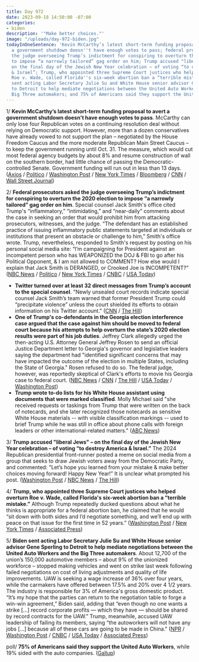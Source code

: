 ```yaml
---
title: Day 972
date: 2023-09-18 14:50:00 -07:00
categories:
- biden
description: '"Make better choices."'
image: "/uploads/day-972-biden.jpg"
todayInOneSentence: 'Kevin McCarthy’s latest short-term funding proposal to avert
  a government shutdown doesn''t have enough votes to pass; federal prosecutors asked
  the judge overseeing Trump’s indictment for conspiring to overturn the 2020 election
  to impose “a narrowly tailored” gag order on him; Trump accused "liberal Jews" –
  on the final day of the Jewish New Year celebration – of voting “to destroy America
  & Israel”; Trump, who appointed three Supreme Court justices who helped overturn
  Roe v. Wade, called Florida''s six-week abortion ban a “terrible mistake”; Biden
  sent acting Labor Secretary Julie Su and White House senior advisor Gene Sperling
  to Detroit to help mediate negotiations between the United Auto Workers and the
  Big Three automakers; and 75% of Americans said they support the United Auto Workers. '
---
```


1/ **Kevin McCarthy’s latest short-term funding proposal to avert a government shutdown doesn't have enough votes to pass**. McCarthy can only lose four Republican votes on a continuing resolution deal without relying on Democratic support. However, more than a dozen conservatives have already vowed to not support the plan – negotiated by the House Freedom Caucus and the more moderate Republican Main Street Caucus – to keep the government running until Oct. 31. The measure, which would cut most federal agency budgets by about 8% and resume construction of wall on the southern border, had little chance of passing the Democratic-controlled Senate. Government funding will run out in less than 13 days. ([Axios](https://www.axios.com/2023/09/18/house-gop-struggles-stopgap-funding-plan) / [Politico](https://www.politico.com/news/2023/09/18/gop-spending-plan-government-shutdown-mccarthy-deal-00116508) / [Washington Post](https://www.washingtonpost.com/politics/2023/09/17/gop-continuing-resolution/) / [New York Times](https://www.nytimes.com/2023/09/18/us/politics/mccarthy-shutdown-spending.html) / [Bloomberg](https://www.bloomberg.com/news/articles/2023-09-18/mccarthy-plan-to-avert-us-government-shutdown-faces-backlash-from-gop-hardliners?srnd=politics-vp&sref=MIBMEEoj) / [CNN](https://www.cnn.com/2023/09/18/politics/kevin-mccarthy-shutdown-negotiations-latest/index.html) / [Wall Street Journal](https://www.wsj.com/politics/policy/republican-groups-craft-short-term-bill-to-keep-government-open-da3325e))

2/ **Federal prosecutors asked the judge overseeing Trump’s indictment for conspiring to overturn the 2020 election to impose “a narrowly tailored” gag order on him**. Special counsel Jack Smith's office cited Trump's “inflammatory,” “intimidating,” and “near-daily” comments about the case in seeking an order that would prohibit him from attacking prosecutors, witnesses, and the judge. “The defendant has an established practice of issuing inflammatory public statements targeted at individuals or institutions that present an obstacle or challenge to him,” Smith's office wrote. Trump, nevertheless, responded to Smith's request by posting on his personal social media site: “I’m campaigning for President against an incompetent person who has WEAPONIZED the DOJ & FBI to go after his Political Opponent, & I am not allowed to COMMENT? How else would I explain that Jack Smith is DERANGED, or Crooked Joe is INCOMPETENT?” ([NBC News](https://www.nbcnews.com/politics/justice-department/special-counsel-asks-narrow-gag-order-trump-election-interference-case-rcna105365) / [Politico](https://www.politico.com/news/2023/09/15/trump-blasts-special-counsel-jack-smith-for-seeking-gag-order-00116376) / [New York Times](https://www.nytimes.com/2023/09/15/us/politics/trump-gag-order.html) / [CNBC](https://www.cnbc.com/2023/09/15/special-counsel-requests-trump-be-banned-from-talking-about-witnesses-or-evidence-in-jan-6-federal-case.html) / [USA Today](https://www.usatoday.com/story/news/politics/2023/09/15/federal-prosecutors-ask-judge-in-trump-case-to-bar-inflammatory-comments/70868399007/))

* **Twitter turned over at least 32 direct messages from Trump’s account to the special counsel**. "Newly unsealed court records indicate special counsel Jack Smith’s team warned that former President Trump could “precipitate violence” unless the court shielded its efforts to obtain information on his Twitter account." ([CNN](https://www.cnn.com/2023/09/15/politics/trump-twitter-direct-messages/) / [The Hill](https://thehill.com/regulation/court-battles/4206811-special-counsel-warned-trump-could-precipitate-violence-if-told-of-twitter-search-warrant/))
* **One of Trump's co-defendants in the Georgia election interference case argued that the case against him should be moved to federal court because his attempts to help overturn the state’s 2020 election results were part of his job duties**. Jeffrey Clark allegedly urged the then-acting U.S. Attorney General Jeffrey Rosen to send an official Justice Department letter to Georgia's governor and legislative leaders saying the department had "identified significant concerns that may have impacted the outcome of the election in multiple States, including the State of Georgia." Rosen refused to do so. The federal judge, however, was reportedly skeptical of Clark's efforts to movie his Georgia case to federal court. ([NBC News](https://www.nbcnews.com/politics/donald-trump/trump-co-defendant-jeffrey-clark-seeks-move-georgia-election-case-fede-rcna105555) / [CNN](https://www.cnn.com/2023/09/18/politics/jeffrey-clark-georgia-election-hearing/) / [The Hill](https://thehill.com/regulation/court-battles/4210161-clark-attempts-to-convince-judge-to-move-georgia-charges-to-federal-court/) / [USA Today](https://www.usatoday.com/story/news/politics/2023/09/18/jeffrey-clark-georgia-charges-federal-donald-trump/70889139007/) / [Washington Post](https://www.washingtonpost.com/national-security/2023/09/18/jeffrey-clark-fulton-county-georgia-trump-case/))
* **Trump wrote to-do lists for his White House assistant using documents that were marked classified**. Molly Michael said "she received requests or taskings from Trump that were written on the back of notecards, and she later recognized those notecards as sensitive White House materials -- with visible classification markings -- used to brief Trump while he was still in office about phone calls with foreign leaders or other international-related matters." ([ABC News](https://abcnews.go.com/US/trump-wrote-lists-assistant-white-house-documents-marked/story?id=103226113)) 

3/ **Trump accused "liberal Jews" – on the final day of the Jewish New Year celebration – of voting “to destroy America & Israel.”** The 2024 Republican presidential front-runner posted a meme on social media from a group that seeks to draw Jewish voters away from the Democratic Party, and commented: "Let’s hope you learned from your mistake & make better choices moving forward! Happy New Year!” It is unclear what prompted his post. ([Washington Post](https://www.washingtonpost.com/politics/2023/09/18/trump-liberal-jews-attack/) / [NBC News](https://www.nbcnews.com/politics/donald-trump/trump-goes-liberal-jews-israel-rosh-hashanah-message-rcna105540) / [The Hill](https://thehill.com/homenews/campaign/4209650-trump-shares-post-bashing-liberal-jews-who-voted-to-destroy-america/))

4/ **Trump, who appointed three Supreme Court justices who helped overturn Roe v. Wade, called Florida's six-week abortion ban a “terrible mistake.”** Although Trump repeatedly ducked questions about what he thinks is appropriate for a federal abortion ban, he claimed that he would “sit down with both sides and I’d negotiate something, and we’ll end up with peace on that issue for the first time in 52 years.” ([Washington Post](https://www.washingtonpost.com/politics/2023/09/17/trump-abortion/) / [New York Times](https://www.nytimes.com/2023/09/17/us/politics/trump-meet-the-press-abortion-desantis.html) / [Associated Press](https://apnews.com/article/trump-desantis-abortion-ban-republican-primary-5bdbba55f9c2f328d49b5fbe9727677e))

5/ **Biden sent acting Labor Secretary Julie Su and White House senior advisor Gene Sperling to Detroit to help mediate negotiations between the United Auto Workers and the Big Three automakers**. About 12,700 of the union’s 150,000 automotive members – about 9% of the unionized workforce – stopped making vehicles and went on strike last week following failed negotiations on cost of living adjustments and quality of life improvements. UAW is seeking a wage increase of 36% over four years, while the carmakers have offered between 17.5% and 20% over 4 1/2 years. The industry is responsible for 3% of America's gross domestic product. “It’s my hope that the parties can return to the negotiation table to forge a win-win agreement,” Biden said, adding that “even though no one wants a strike [...] record corporate profits — which they have — should be shared by record contracts for the UAW.” Trump, meanwhile, accused UAW leadership of failing its members, saying “the autoworkers will not have any jobs [...] because all of these cars are going to be made in China." ([NPR](https://www.npr.org/2023/09/18/1200052537/uaw-strike-worker-job-plant-layoffs-day-4-gm-ford) / [Washington Post](https://www.washingtonpost.com/business/2023/09/15/uaw-strike-updates/) / [CNBC](https://www.cnbc.com/2023/09/15/-trump-criticizes-uaw-leadership-amid-strike-warns-auto-workers-jobs-are-moving-to-china.html) / [USA Today](https://www.usatoday.com/story/news/politics/2023/09/17/uaw-auto-strike-joe-biden-union/70884657007/) / [Associated Press](https://apnews.com/article/auto-uaw-workers-strike-gm-ford-stellantis-7ce3ca9d94b911250d07556b7af376c7))

poll/ **75% of Americans said they support the United Auto Workers**, while 19% sided with the auto companies. ([Gallup](https://news.gallup.com/poll/510281/unions-strengthening.aspx))

